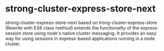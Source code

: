 # strong-cluster-express-store-next

strong-cluster-express-store-next based on trong-cluster-express-store (Rewrite with ES6 class method) extends the functionality of the express-session store using node's native cluster messaging. It provides an easy way for using sessions in express-based applications running in a node cluster.
